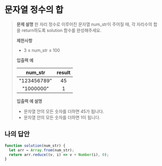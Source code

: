 # 문자열 정수의 합

> **문제 설명**
> 한 자리 정수로 이루어진 문자열 num_str이 주어질 때, 각 자리수의 합을 return하도록 solution 함수를 완성해주세요.
>
> **제한사항**
>
> - 3 ≤ num_str ≤ 100
>
> **입출력 예**
>
> |   num_str   | result |
> | :---------: | :----: |
> | "123456789" |   45   |
> |  "1000000"  |   1    |
>
> **입출력 예 설명**
>
> - 문자열 안의 모든 숫자를 더하면 45가 됩니다.
> - 문자열 안의 모든 숫자를 더하면 1이 됩니다.

## 나의 답안

```js
function solution(num_str) {
  let arr = Array.from(num_str);
  return arr.reduce((v, i) => v + Number(i), 0);
}
```
